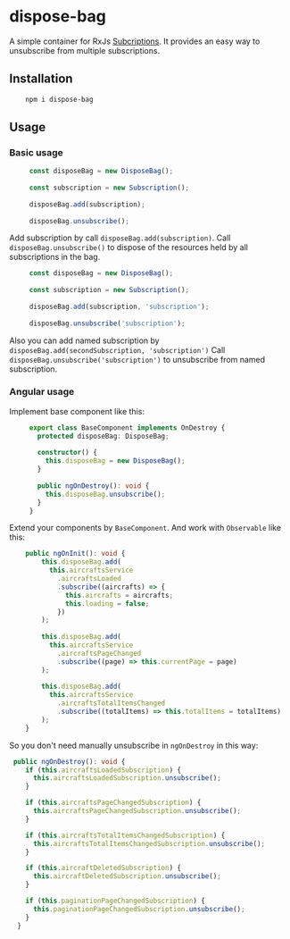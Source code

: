 # dispose-bag

A simple container for RxJs [Subcriptions](https://rxjs-dev.firebaseapp.com/api/index/class/Subscription).
It provides an easy way to unsubscribe from multiple subscriptions.

## Installation

````sh
    npm i dispose-bag
````

## Usage

### Basic usage

```ts
     const disposeBag = new DisposeBag();
    
     const subscription = new Subscription();
     
     disposeBag.add(subscription);
     
     disposeBag.unsubscribe();
```

Add subscription by call `disposeBag.add(subscription)`.
Call `disposeBag.unsubscribe()` to dispose of the resources held by all subscriptions in the bag. 

```ts
     const disposeBag = new DisposeBag();
    
     const subscription = new Subscription();
     
     disposeBag.add(subscription, 'subscription');
     
     disposeBag.unsubscribe('subscription');
```

Also you can add named subscription by `disposeBag.add(secondSubscription, 'subscription')`
Call `disposeBag.unsubscribe('subscription')` to unsubscribe from named subscription.


### Angular usage

Implement base component like this:

```ts
     export class BaseComponent implements OnDestroy {
       protected disposeBag: DisposeBag;
     
       constructor() {
         this.disposeBag = new DisposeBag();
       }
     
       public ngOnDestroy(): void {
         this.disposeBag.unsubscribe();
       }
     }
```

Extend your components by `BaseComponent`. And work with `Observable` like this:

```ts
    public ngOnInit(): void {
        this.disposeBag.add(
          this.aircraftsService
            .aircraftsLoaded
            .subscribe((aircrafts) => {
              this.aircrafts = aircrafts;
              this.loading = false;
            })
        );
    
        this.disposeBag.add(
          this.aircraftsService
            .aircraftsPageChanged
            .subscribe((page) => this.currentPage = page)
        );
    
        this.disposeBag.add(
          this.aircraftsService
            .aircraftsTotalItemsChanged
            .subscribe((totalItems) => this.totalItems = totalItems)
        );
    }
```

So you don't need manually unsubscribe in `ngOnDestroy` in this way:

```ts
 public ngOnDestroy(): void {
    if (this.aircraftsLoadedSubscription) {
      this.aircraftsLoadedSubscription.unsubscribe();
    }

    if (this.aircraftsPageChangedSubscription) {
      this.aircraftsPageChangedSubscription.unsubscribe();
    }

    if (this.aircraftsTotalItemsChangedSubscription) {
      this.aircraftsTotalItemsChangedSubscription.unsubscribe();
    }

    if (this.aircraftDeletedSubscription) {
      this.aircraftDeletedSubscription.unsubscribe();
    }

    if (this.paginationPageChangedSubscription) {
      this.paginationPageChangedSubscription.unsubscribe();
    }
  }
```
